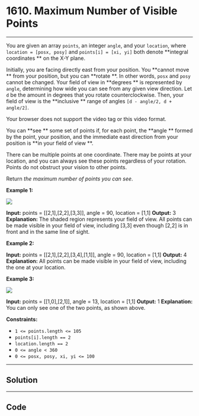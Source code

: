 # 1610. Maximum Number of Visible Points

---

You are given an array `points`, an integer `angle`, and your `location`, where `location = [posx, posy]` and `points[i] = [xi, yi]` both denote **integral coordinates ** on the X-Y plane.

Initially, you are facing directly east from your position. You **cannot move ** from your position, but you can **rotate **. In other words, `posx` and `posy` cannot be changed. Your field of view in **degrees ** is represented by `angle`, determining how wide you can see from any given view direction. Let `d` be the amount in degrees that you rotate counterclockwise. Then, your field of view is the **inclusive ** range of angles `[d - angle/2, d + angle/2]`.

Your browser does not support the video tag or this video format.

You can **see ** some set of points if, for each point, the **angle ** formed by the point, your position, and the immediate east direction from your position is **in your field of view **.

There can be multiple points at one coordinate. There may be points at your location, and you can always see these points regardless of your rotation. Points do not obstruct your vision to other points.

Return _the maximum number of points you can see_.

 

**Example 1:**

![](https://assets.leetcode.com/uploads/2020/09/30/89a07e9b-00ab-4967-976a-c723b2aa8656.png)


**Input:** points = [[2,1],[2,2],[3,3]], angle = 90, location = [1,1]
**Output:** 3
**Explanation:** The shaded region represents your field of view. All points can be made visible in your field of view, including [3,3] even though [2,2] is in front and in the same line of sight.


**Example 2:**


**Input:** points = [[2,1],[2,2],[3,4],[1,1]], angle = 90, location = [1,1]
**Output:** 4
**Explanation:** All points can be made visible in your field of view, including the one at your location.


**Example 3:**

![](https://assets.leetcode.com/uploads/2020/09/30/5010bfd3-86e6-465f-ac64-e9df941d2e49.png)


**Input:** points = [[1,0],[2,1]], angle = 13, location = [1,1]
**Output:** 1
**Explanation:** You can only see one of the two points, as shown above.


 

**Constraints:**

  * `1 <= points.length <= 105`
  * `points[i].length == 2`
  * `location.length == 2`
  * `0 <= angle < 360`
  * `0 <= posx, posy, xi, yi <= 100`

---

## Solution



---

## Code
```python


```